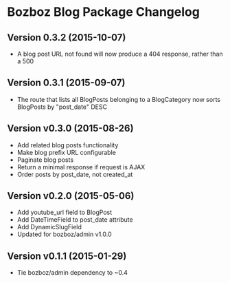 # Bozboz Blog Package Changelog

## Version 0.3.2 (2015-10-07)
-   A blog post URL not found will now produce a 404 response, rather than a 500


## Version 0.3.1 (2015-09-07)
-   The route that lists all BlogPosts belonging to a BlogCategory now sorts
    BlogPosts by "post_date" DESC


## Version v0.3.0 (2015-08-26)
-   Add related blog posts functionality
-   Make blog prefix URL configurable
-   Paginate blog posts
-   Return a minimal response if request is AJAX
-   Order posts by post_date, not created_at


## Version v0.2.0 (2015-05-06)
-   Add youtube_url field to BlogPost
-   Add DateTimeField to post_date attribute
-   Add DynamicSlugField
-   Updated for bozboz/admin v1.0.0


## Version v0.1.1 (2015-01-29)

-   Tie bozboz/admin dependency to ~0.4
